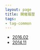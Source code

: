 ```yaml
---
layout: page
title: 開催履歴
tags:
- tag-common
---
```


* [2016.02](201602/0_about.html)
* [2014.11](201411/0_about.html)

